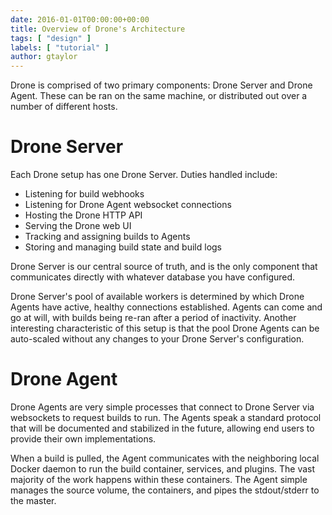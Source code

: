 ```yaml
---
date: 2016-01-01T00:00:00+00:00
title: Overview of Drone's Architecture
tags: [ "design" ]
labels: [ "tutorial" ]
author: gtaylor
---
```


Drone is comprised of two primary components: Drone Server and Drone Agent. These can be ran on the same machine, or distributed out over a number of different hosts.

# Drone Server

Each Drone setup has one Drone Server. Duties handled include:

* Listening for build webhooks
* Listening for Drone Agent websocket connections
* Hosting the Drone HTTP API
* Serving the Drone web UI
* Tracking and assigning builds to Agents
* Storing and managing build state and build logs

Drone Server is our central source of truth, and is the only component that communicates directly with whatever database you have configured.

Drone Server's pool of available workers is determined by which Drone Agents have active, healthy connections established. Agents can come and go at will, with builds being re-ran after a period of inactivity. Another interesting characteristic of this setup is that the pool Drone Agents can be auto-scaled without any changes to your Drone Server's configuration.

# Drone Agent

Drone Agents are very simple processes that connect to Drone Server via websockets to request builds to run. The Agents speak a standard protocol that will be documented and stabilized in the future, allowing end users to provide their own implementations.

When a build is pulled, the Agent communicates with the neighboring local Docker daemon to run the build container, services, and plugins. The vast majority of the work happens within these containers. The Agent simple manages the source volume, the containers, and pipes the stdout/stderr to the master.

